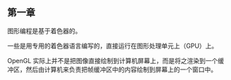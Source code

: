 ## 第一章

图形编程是基于着色器的。

一些是用专用的着色器语言编写的，直接运行在图形处理单元上（GPU）上。

OpenGL 实际上并不是把图像直接绘制到计算机屏幕上，而是将之渲染到一个缓冲区，然后由计算机来负责把帧缓冲区中的内容绘制到屏幕上的一个窗口中。

